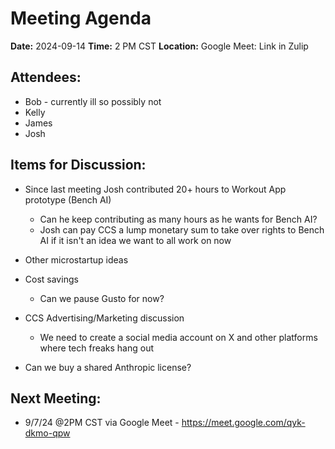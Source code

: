# Meeting Agenda

**Date:**  2024-09-14
**Time:**   2 PM CST
**Location:**  Google Meet: Link in Zulip

## Attendees:   
- Bob - currently ill so possibly not
- Kelly
- James
- Josh

## Items for Discussion:

- Since last meeting Josh contributed 20+ hours to Workout App prototype (Bench AI)
  - Can he keep contributing as many hours as he wants for Bench AI?
  - Josh can pay CCS a lump monetary sum to take over rights to Bench AI if it isn't an idea we want to all work on now
- Other microstartup ideas  
- Cost savings
  - Can we pause Gusto for now?
- CCS Advertising/Marketing discussion
  - We need to create a social media account on X and other platforms where tech freaks hang out

- Can we buy a shared Anthropic license?

## Next Meeting:

- 9/7/24 @2PM CST via Google Meet - https://meet.google.com/qyk-dkmo-qpw
